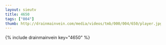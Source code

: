 ```yaml
--- 
layout: sieutv
title: 4650
tags: ["004"]
thumb: http://drainmainvein.com/media/videos/tmb/000/004/650/player.jpg
---
```

{% include drainmainvein key="4650" %} 
